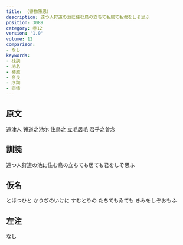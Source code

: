 ```yaml
---
title: （寄物陳思）
description: 遠つ人狩道の池に住む鳥の立ちても居ても君をしぞ思ふ
position: 3089
category: 巻12
version: '1.0'
volume: 12
comparison:
- なし
keywords:
- 枕詞
- 地名
- 榛原
- 奈良
- 序詞
- 恋情
---
```


## 原文

遠津人 猟道之池尓 住鳥之 立毛居毛 君乎之曽念

## 訓読

遠つ人狩道の池に住む鳥の立ちても居ても君をしぞ思ふ

## 仮名

とほつひと かりぢのいけに すむとりの たちてもゐても きみをしぞおもふ

## 左注

なし
